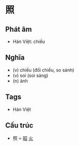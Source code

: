 # 照

## Phát âm
* Hán Việt: chiếu

## Nghĩa
* (v) chiếu (đối chiếu, so sánh)
* (v) soi (soi sáng)
* (n) ảnh

## Tags
* Hán Việt

## Cấu trúc
* 照 = [昭](昭.md) [火](火.md)

<script>window.HANZI_FIELD='照';</script>